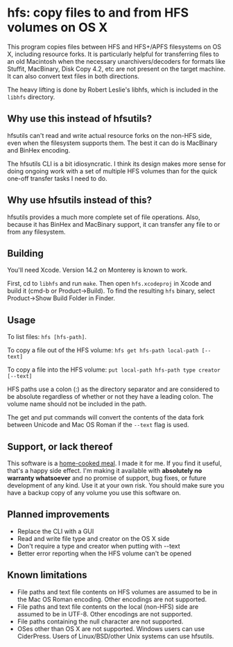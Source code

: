 # hfs: copy files to and from HFS volumes on OS X

This program copies files between HFS and HFS+/APFS filesystems on OS X,
including resource forks. It is particularly helpful for transferring files to
an old Macintosh when the necessary unarchivers/decoders for formats like
Stuffit, MacBinary, Disk Copy 4.2, etc are not present on the target machine.
It can also convert text files in both directions.

The heavy lifting is done by Robert Leslie's libhfs, which is included in the
`libhfs` directory.

## Why use this instead of hfsutils?

hfsutils can't read and write actual resource forks on the non-HFS side, even
when the filesystem supports them. The best it can do is MacBinary and BinHex
encoding.

The hfsutils CLI is a bit idiosyncratic. I think its design makes more sense
for doing ongoing work with a set of multiple HFS volumes than for the quick
one-off transfer tasks I need to do.

## Why use hfsutils instead of this?

hfsutils provides a much more complete set of file operations. Also, because
it has BinHex and MacBinary support, it can transfer any file to or from any
filesystem.

## Building

You'll need Xcode. Version 14.2 on Monterey is known to work.

First, cd to `libhfs` and run `make`. Then open `hfs.xcodeproj` in Xcode and
build it (cmd-b or Product-&gt;Build). To find the resulting `hfs` binary,
select Product-&gt;Show Build Folder in Finder.

## Usage

To list files: `hfs [hfs-path]`.

To copy a file out of the HFS volume: `hfs get hfs-path local-path [--text]`

To copy a file into the HFS volume: `put local-path hfs-path type creator [--text]`

HFS paths use a colon (:) as the directory separator and are considered to be
absolute regardless of whether or not they have a leading colon. The volume
name should not be included in the path.

The get and put commands will convert the contents of the data fork between
Unicode and Mac OS Roman if the `--text` flag is used.

## Support, or lack thereof

This software is a
[home-cooked meal](https://www.robinsloan.com/notes/home-cooked-app/).
I made it for me. If you find it useful, that's a happy side effect. I'm making
it available with **absolutely no warranty whatsoever** and no promise of
support, bug fixes, or future development of any kind. Use it at your own
risk. You should make sure you have a backup copy of any volume you use this
software on.

## Planned improvements

* Replace the CLI with a GUI
* Read and write file type and creator on the OS X side
* Don't require a type and creator when putting with --text
* Better error reporting when the HFS volume can't be opened

## Known limitations

* File paths and text file contents on HFS volumes are assumed to be in the
  Mac OS Roman encoding. Other encodings are not supported.
* File paths and text file contents on the local (non-HFS) side are assumed to
  be in UTF-8. Other encodings are not supported.
* File paths containing the null character are not supported.
* OSes other than OS X are not supported. Windows users can use CiderPress.
  Users of Linux/BSD/other Unix systems can use hfsutils.
